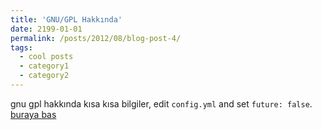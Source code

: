 ```yaml
---
title: 'GNU/GPL Hakkında'
date: 2199-01-01
permalink: /posts/2012/08/blog-post-4/
tags:
  - cool posts
  - category1
  - category2
---
```


gnu gpl hakkında kısa kısa bilgiler, edit `config.yml` and set `future: false`. 
[buraya bas](/images/bubblecikti.jpg)

